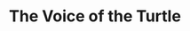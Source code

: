 ---
title: The Voice of the Turtle
year: 1957
opening_date: 1957-11-13
closing_date: 1957-11-23
layout: productions
image:
image_caption:
image_credit:
playbill: 
category: 
details:
  Theatre: Theatre Jacksonville
  Venue: Little Theatre
cast:
  Sally Middleton: Sabina Reiser Meyer
  Olive Lashbrooke: Patricia Weir Linder
  Bill Page: Erd Wilson, Jr.
crew:
  Designer and Director: Maurice Geoffrey
  Stage Manager: Bill Gibbs
  Bookholder: JoAnne Hicks
  Sound Effects:
    - Frank Ridge
    - Rose Forney
    - Dorothy Massey
  Lighting:
    - Norman Howard
    - Charles Tankersley
  Properties:
    - Esther May Blankenbeckler
    - Esther Barnes
    - Marie Tankersley
    - Marie Bristow
    - Roselle Cohen
    - Florence Somack
    - Taiko Perry
    - Pat Jones
    - Louise Lee
  Make-up:
    - Abbey Fink
    - Beverly Fink
  Scenery:
    - Dixie Cohen
    - Abbey Fink
    - Lyn Scharar
    - Frank Ridge
    - Sylvester Scotti
    - Marie Tankersley
    - Klip Smith
    - Paul Trudeau
    - Lance Stalker
    - Bill Gibbs
    - Garfield McPherson
    - Norman Howard
    - Judith Snow
    - Jack Somack
    - Chuck Tankersley
    - Maybelle Bageant
    - Mary Wallis
    - Bruce Henn
    - Jack Fleet
    - JoAnne Hicks
    - Ann Martinez
    - Eula Mae Snow
    - Kay McGregor
    - Walter Quattlebaum
    - Rita Stores
    - Florence Somack
    - Rozelle Cohen
    - Malcolm Argo
    - Felix Jacobs
    - Bob Kornegay
orchestra:
external_links:
---